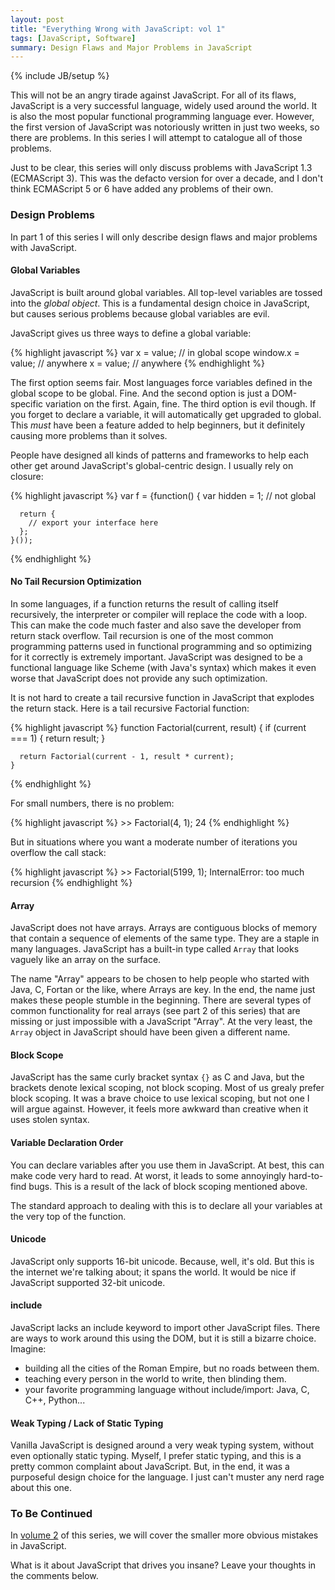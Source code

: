 ```yaml
---
layout: post
title: "Everything Wrong with JavaScript: vol 1"
tags: [JavaScript, Software]
summary: Design Flaws and Major Problems in JavaScript
---
```


{% include JB/setup %}

This will not be an angry tirade against JavaScript. For all of its flaws, JavaScript is a very successful language, widely used around the world. It is also the most popular functional programming language ever. However, the first version of JavaScript was notoriously written in just two weeks, so there are problems. In this series I will attempt to catalogue all of those problems.

Just to be clear, this series will only discuss problems with JavaScript 1.3 (ECMAScript 3). This was the defacto version for over a decade, and I don't think ECMAScript 5 or 6 have added any problems of their own.


### Design Problems

In part 1 of this series I will only describe design flaws and major problems with JavaScript.


#### Global Variables

JavaScript is built around global variables. All top-level variables are tossed into the *global object*. This is a fundamental design choice in JavaScript, but causes serious problems because global variables are evil.

JavaScript gives us three ways to define a global variable:

{% highlight javascript %}
    var x = value;     // in global scope
    window.x = value;  // anywhere
    x = value;         // anywhere
{% endhighlight %}

The first option seems fair. Most languages force variables defined in the global scope to be global. Fine. And the second option is just a DOM-specific variation on the first. Again, fine. The third option is evil though. If you forget to declare a variable, it will automatically get upgraded to global. This *must* have been a feature added to help beginners, but it definitely causing more problems than it solves.

People have designed all kinds of patterns and frameworks to help each other get around JavaScript's global-centric design. I usually rely on closure:

{% highlight javascript %}
    var f = {function() {
      var hidden = 1;  // not global

      return {
        // export your interface here
      };
    }());
{% endhighlight %}


#### No Tail Recursion Optimization

In some languages, if a function returns the result of calling itself recursively, the interpreter or compiler will replace the code with a loop. This can make the code much faster and also save the developer from return stack overflow. Tail recursion is one of the most common programming patterns used in functional programming and so optimizing for it correctly is extremely important. JavaScript was designed to be a functional language like Scheme (with Java's syntax) which makes it even worse that JavaScript does not provide any such optimization.

It is not hard to create a tail recursive function in JavaScript that explodes the return stack. Here is a tail recursive Factorial function:

{% highlight javascript %}
    function Factorial(current, result) {
      if (current === 1) {
        return result;
      }

      return Factorial(current - 1, result * current);
    }
{% endhighlight %}

For small numbers, there is no problem:

{% highlight javascript %}
    >> Factorial(4, 1);
       24
{% endhighlight %}

But in situations where you want a moderate number of iterations you overflow the call stack:

{% highlight javascript %}
    >> Factorial(5199, 1);
       InternalError: too much recursion
{% endhighlight %}


#### Array

JavaScript does not have arrays. Arrays are contiguous blocks of memory that contain a sequence of elements of the same type. They are a staple in many languages. JavaScript has a built-in type called `Array` that looks vaguely like an array on the surface.

The name "Array" appears to be chosen to help people who started with Java, C, Fortan or the like, where Arrays are key. In the end, the name just makes these people stumble in the beginning. There are several types of common functionality for real arrays (see part 2 of this series) that are missing or just impossible with a JavaScript "Array". At the very least, the `Array` object in JavaScript should have been given a different name.


#### Block Scope

JavaScript has the same curly bracket syntax `{}` as C and Java, but the brackets denote lexical scoping, not block scoping. Most of us grealy prefer block scoping. It was a brave choice to use lexical scoping, but not one I will argue against. However, it feels more awkward than creative when it uses stolen syntax.


#### Variable Declaration Order

You can declare variables after you use them in JavaScript. At best, this can make code very hard to read. At worst, it leads to some annoyingly hard-to-find bugs. This is a result of the lack of block scoping mentioned above.

The standard approach to dealing with this is to declare all your variables at the very top of the function.


#### Unicode

JavaScript only supports 16-bit unicode. Because, well, it's old. But this is the internet we're talking about; it spans the world. It would be nice if JavaScript supported 32-bit unicode.


#### include

JavaScript lacks an include keyword to import other JavaScript files. There are ways to work around this using the DOM, but it is still a bizarre choice. Imagine:

* building all the cities of the Roman Empire, but no roads between them.
* teaching every person in the world to write, then blinding them.
* your favorite programming language without include/import: Java, C, C++, Python...


#### Weak Typing / Lack of Static Typing

Vanilla JavaScript is designed around a very weak typing system, without even optionally static typing. Myself, I prefer static typing, and this is a pretty common complaint about JavaScript. But, in the end, it was a purposeful design choice for the language. I just can't muster any nerd rage about this one.


### To Be Continued

In [volume 2](/2017/01/10/eww-javascript-part-2) of this series, we will cover the smaller more obvious mistakes in JavaScript.

What is it about JavaScript that drives you insane? Leave your thoughts in the comments below.
